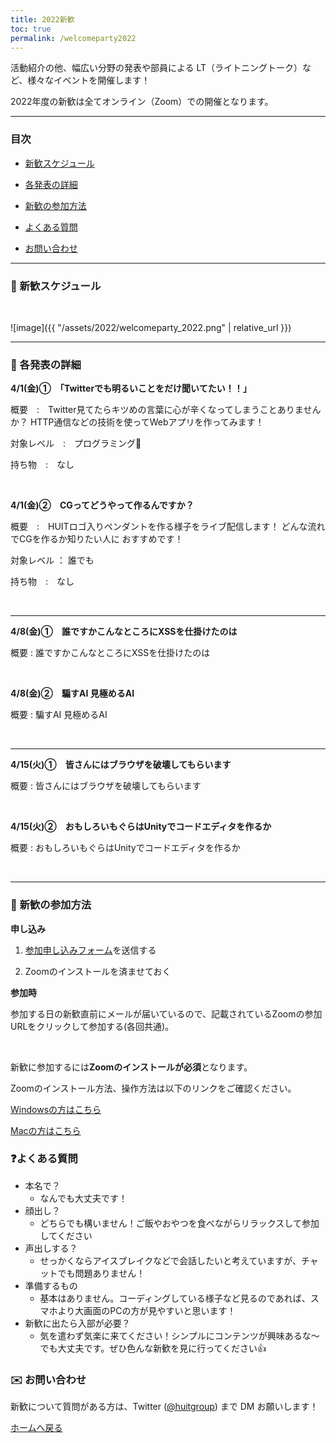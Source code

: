 ```yaml
---
title: 2022新歓
toc: true
permalink: /welcomeparty2022
---
```


活動紹介の他、幅広い分野の発表や部員による LT（ライトニングトーク）など、様々なイベントを開催します！

2022年度の新歓は全てオンライン（Zoom）での開催となります。

---

### 目次

- [新歓スケジュール](#schedule)

- [各発表の詳細](#detail)

- [新歓の参加方法](#join)

- [よくある質問](#question)

- [お問い合わせ](#contact)

---

<!-- ページ内遷移用のaタグ -->
<a id="schedule"></a>

### 📅 新歓スケジュール
<br/>

![image]({{ "/assets/2022/welcomeparty_2022.png" | relative_url }})

---

<!-- ページ内遷移用のaタグ -->
<a id="detail"></a>

### 📘 各発表の詳細

**4/1(金)①　「Twitterでも明るいことをだけ聞いてたい！！」**

概要　:　Twitter見てたらキツめの言葉に心が辛くなってしまうことありませんか？
HTTP通信などの技術を使ってWebアプリを作ってみます！

対象レベル　:　プログラミング🔰

持ち物　:　なし

<br>

**4/1(金)②　CGってどうやって作るんですか？**

概要　:　HUITロゴ入りペンダントを作る様子をライブ配信します！
どんな流れでCGを作るか知りたい人に
おすすめです！

対象レベル ： 誰でも

持ち物　:　なし

<br>

---

**4/8(金)①　誰ですかこんなところにXSSを仕掛けたのは**

概要 : 誰ですかこんなところにXSSを仕掛けたのは


<br>

**4/8(金)②　騙すAI 見極めるAI**

概要 : 騙すAI 見極めるAI


<br>

--- 

**4/15(火)①　皆さんにはブラウザを破壊してもらいます**


概要 : 皆さんにはブラウザを破壊してもらいます

<br>

**4/15(火)②　おもしろいもぐらはUnityでコードエディタを作るか**

概要 : おもしろいもぐらはUnityでコードエディタを作るか


<br>

---

<!-- ページ内遷移用のaタグ -->
<a id="join"></a>

### 📝 新歓の参加方法

**申し込み**

<!-- 1. <a href="https://forms.gle/QFouk7eM2FJ62ZDB6" target="_blank" rel="noopener noreferrer">参加申し込みフォーム</a>を送信する -->

1. <a href="https://forms.gle/7EVQpTzzRhwffWfs7" target="_blank" rel="noopener noreferrer">参加申し込みフォーム</a>を送信する

2. Zoomのインストールを済ませておく

**参加時**

参加する日の新歓直前にメールが届いているので、記載されているZoomの参加URLをクリックして参加する(各回共通)。

<br>

新歓に参加するには**Zoomのインストールが必須**となります。

Zoomのインストール方法、操作方法は以下のリンクをご確認ください。 

[Windowsの方はこちら](https://www.fortune-factory.net/2020/07/zoom-pc-1)

[Macの方はこちら](https://yogashare.info/blog/zoom-macbook-2/)

<!-- ページ内遷移用のaタグ -->
<a id="question"></a>

### ❓よくある質問

- 本名で？
    - なんでも大丈夫です！
- 顔出し？
    - どちらでも構いません！ご飯やおやつを食べながらリラックスして参加してください
- 声出しする？
    - せっかくならアイスブレイクなどで会話したいと考えていますが、チャットでも問題ありません！
- 準備するもの
    - 基本はありません。コーディングしている様子など見るのであれば、スマホより大画面のPCの方が見やすいと思います！
- 新歓に出たら入部が必要？
    - 気を遣わず気楽に来てください！シンプルにコンテンツが興味あるな～でも大丈夫です。ぜひ色んな新歓を見に行ってください👍


<!-- ページ内遷移用のaタグ -->
<a id="contact"></a>

### ✉️ お問い合わせ

新歓について質問がある方は、Twitter ([@huitgroup](https://twitter.com/huitgroup)) まで DM お願いします！

[ホームへ戻る]({{site.baseurl}}/)
